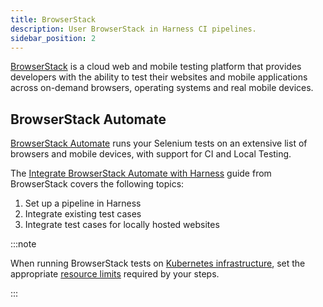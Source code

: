 ```yaml
---
title: BrowserStack
description: User BrowserStack in Harness CI pipelines.
sidebar_position: 2
---
```


[BrowserStack](https://www.browserstack.com/) is a cloud web and mobile testing platform that provides developers with the ability to test their websites and mobile applications across on-demand browsers, operating systems and real mobile devices.

## BrowserStack Automate

[BrowserStack Automate](https://www.browserstack.com/automate-product) runs your Selenium tests on an extensive list of browsers and mobile devices, with support for CI and Local Testing.

The [Integrate BrowserStack Automate with Harness](https://www.browserstack.com/docs/automate/selenium/harness) guide from BrowserStack covers the following topics:

1. Set up a pipeline in Harness
2. Integrate existing test cases
3. Integrate test cases for locally hosted websites

:::note

When running BrowserStack tests on [Kubernetes infrastructure](../../use-ci/set-up-build-infrastructure/k8s-build-infrastructure/set-up-a-kubernetes-cluster-build-infrastructure.md), set the appropriate [resource limits](../../use-ci/set-up-build-infrastructure/resource-limits.md) required by your steps.

:::